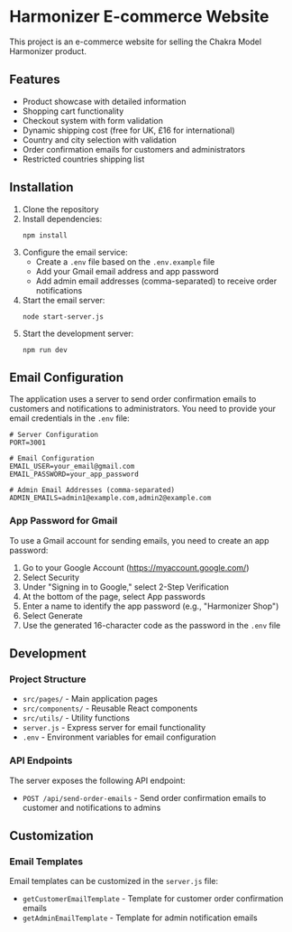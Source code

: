 # Harmonizer E-commerce Website

This project is an e-commerce website for selling the Chakra Model Harmonizer product.

## Features

- Product showcase with detailed information
- Shopping cart functionality
- Checkout system with form validation
- Dynamic shipping cost (free for UK, £16 for international)
- Country and city selection with validation
- Order confirmation emails for customers and administrators
- Restricted countries shipping list

## Installation

1. Clone the repository
2. Install dependencies:
   ```
   npm install
   ```
3. Configure the email service:
   - Create a `.env` file based on the `.env.example` file
   - Add your Gmail email address and app password
   - Add admin email addresses (comma-separated) to receive order notifications
4. Start the email server:
   ```
   node start-server.js
   ```
5. Start the development server:
   ```
   npm run dev
   ```

## Email Configuration

The application uses a server to send order confirmation emails to customers and notifications to administrators. You need to provide your email credentials in the `.env` file:

```
# Server Configuration
PORT=3001

# Email Configuration
EMAIL_USER=your_email@gmail.com
EMAIL_PASSWORD=your_app_password

# Admin Email Addresses (comma-separated)
ADMIN_EMAILS=admin1@example.com,admin2@example.com
```

### App Password for Gmail

To use a Gmail account for sending emails, you need to create an app password:

1. Go to your Google Account (https://myaccount.google.com/)
2. Select Security
3. Under "Signing in to Google," select 2-Step Verification
4. At the bottom of the page, select App passwords
5. Enter a name to identify the app password (e.g., "Harmonizer Shop")
6. Select Generate
7. Use the generated 16-character code as the password in the `.env` file

## Development

### Project Structure

- `src/pages/` - Main application pages
- `src/components/` - Reusable React components
- `src/utils/` - Utility functions
- `server.js` - Express server for email functionality
- `.env` - Environment variables for email configuration

### API Endpoints

The server exposes the following API endpoint:

- `POST /api/send-order-emails` - Send order confirmation emails to customer and notifications to admins

## Customization

### Email Templates

Email templates can be customized in the `server.js` file:

- `getCustomerEmailTemplate` - Template for customer order confirmation emails
- `getAdminEmailTemplate` - Template for admin notification emails 